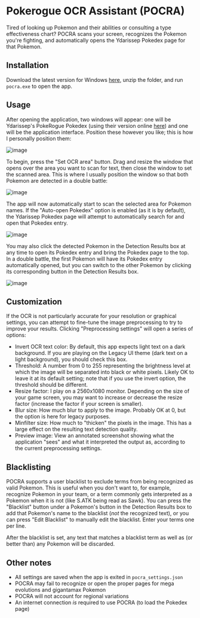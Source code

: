 # Pokerogue OCR Assistant (POCRA)
Tired of looking up Pokemon and their abilities or consulting a type effectiveness chart? POCRA scans your screen, recognizes the Pokemon you're fighting, and automatically opens the 
Ydarissep Pokedex page for that Pokemon. 
## Installation
Download the latest version for Windows [here](https://github.com/ruan-xian/POCRA/releases/tag/v1.0), unzip the folder, and run `pocra.exe` to open the app.
## Usage
After opening the application, two windows will appear: one will be Ydarissep's PokeRogue Pokedex (using their version online [here](https://ydarissep.github.io/PokeRogue-Pokedex))
and one will be the application interface. Position these however you like; this is how I personally position them:

![image](https://github.com/ruan-xian/POCRA/assets/55116848/6281f97e-ca54-40eb-8304-4a1a9b21d17c)

To begin, press the "Set OCR area" button. Drag and resize the window that opens over the area you want to scan for text, then close the window to set the scanned area.
This is where I usually position the window so that both Pokemon are detected in a double battle:

![image](https://github.com/ruan-xian/POCRA/assets/55116848/c56b3521-c4fc-4fe0-8679-e386d133bc8b)

The app will now automatically start to scan the selected area for Pokemon names. If the "Auto-open Pokedex" option is enabled (as it is by default), the Ydarissep Pokedex page
will attempt to automatically search for and open that Pokedex entry.

![image](https://github.com/ruan-xian/POCRA/assets/55116848/e1f1845a-a50e-479a-aecb-961b34514c75)

You may also click the detected Pokemon in the Detection Results box at any time to open its Pokedex entry and bring the Pokedex page to the top. In a double battle, the first 
Pokemon will have its Pokedex entry automatically opened, but you can switch to the other Pokemon by clicking its corresponding button in the Detection Results box.

![image](https://github.com/ruan-xian/POCRA/assets/55116848/33f2dbe5-40a2-4cf4-a9b3-5b586d24eb3b)

## Customization
If the OCR is not particularly accurate for your resolution or graphical settings, you can attempt to fine-tune the image preprocessing to try to improve your results.
Clicking "Preprocessing settings" will open a series of options:
- Invert OCR text color: By default, this app expects light text on a dark background. If you are playing on the Legacy UI theme (dark text on a light background), you should check this box.
- Threshold: A number from 0 to 255 representing the brightness level at which the image will be separated into black or white pixels. Likely OK to leave it at its default setting;
note that if you use the invert option, the threshold should be different.
- Resize factor: I play on a 2560x1080 monitor. Depending on the size of your game screen, you may want to increase or decrease the resize factor (increase the factor if your screen is smaller).
- Blur size: How much blur to apply to the image. Probably OK at 0, but the option is here for legacy purposes.
- Minfilter size: How much to "thicken" the pixels in the image. This has a large effect on the resulting text detection quality.
- Preview image: View an annotated screenshot showing what the application "sees" and what it interpreted the output as, according to the current preprocessing settings.
## Blacklisting
POCRA supports a user blacklist to exclude terms from being recognized as valid Pokemon. This is useful when you don't want to, for example, recognize Pokemon in your team, or a term commonly gets interpreted as a Pokemon when it is not (like S.ATK being read as Sawk). You can press the "Blacklist" button under a Pokemon's button in the Detection Results box to add that Pokemon's name to the blacklist (*not* the recognized text), or you can press "Edit Blacklist" to manually edit the blacklist. Enter your terms one per line.

After the blacklist is set, any text that matches a blacklist term as well as (or better than) any Pokemon will be discarded. 
## Other notes
- All settings are saved when the app is exited in `pocra_settings.json`
- POCRA may fail to recognize or open the proper pages for mega evolutions and gigantamax Pokemon
- POCRA will not account for regional variations
- An internet connection *is* required to use POCRA (to load the Pokedex page)

